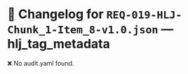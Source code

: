 # 📝 Changelog for `REQ-019-HLJ-Chunk_1-Item_8-v1.0.json` — **hlj_tag_metadata**

❌ No audit.yaml found.

